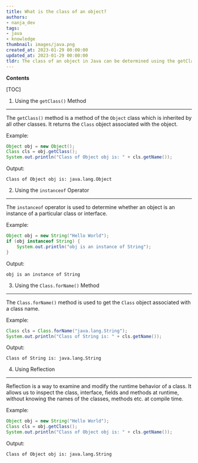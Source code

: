 ```yaml
---
title: What is the class of an object?
authors:
- nanja_dev
tags:
- java
- knowledge
thumbnail: images/java.png
created_at: 2023-01-29 00:00:00
updated_at: 2023-01-29 00:00:00
tldr: The class of an object in Java can be determined using the getClass() method.
---
```


**Contents**

[TOC]

1. Using the `getClass()` Method
--------------------------------
The `getClass()` method is a method of the `Object` class which is inherited by all other classes. It returns the `Class` object associated with the object.

Example:
```java
Object obj = new Object();
Class cls = obj.getClass();
System.out.println("Class of Object obj is: " + cls.getName());
```

Output:
```
Class of Object obj is: java.lang.Object
```

2. Using the `instanceof` Operator
---------------------------------
The `instanceof` operator is used to determine whether an object is an instance of a particular class or interface.

Example:
```java
Object obj = new String("Hello World");
if (obj instanceof String) {
    System.out.println("obj is an instance of String");
}
```

Output:
```
obj is an instance of String
```

3. Using the `Class.forName()` Method
------------------------------------
The `Class.forName()` method is used to get the `Class` object associated with a class name.

Example:
```java
Class cls = Class.forName("java.lang.String");
System.out.println("Class of String is: " + cls.getName());
```

Output:
```
Class of String is: java.lang.String
```

4. Using Reflection
-------------------
Reflection is a way to examine and modify the runtime behavior of a class. It allows us to inspect the class, interface, fields and methods at runtime, without knowing the names of the classes, methods etc. at compile time.

Example:
```java
Object obj = new String("Hello World");
Class cls = obj.getClass();
System.out.println("Class of Object obj is: " + cls.getName());
```

Output:
```
Class of Object obj is: java.lang.String
```
